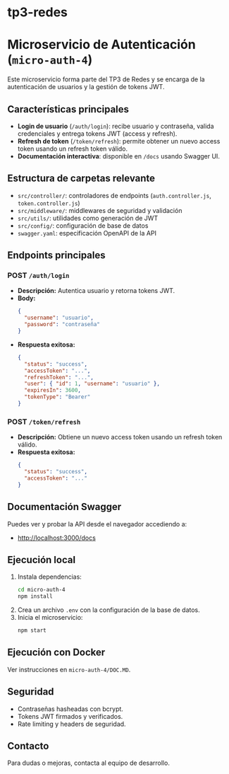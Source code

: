 # tp3-redes

# Microservicio de Autenticación (`micro-auth-4`)

Este microservicio forma parte del TP3 de Redes y se encarga de la autenticación de usuarios y la gestión de tokens JWT.

## Características principales
- **Login de usuario** (`/auth/login`): recibe usuario y contraseña, valida credenciales y entrega tokens JWT (access y refresh).
- **Refresh de token** (`/token/refresh`): permite obtener un nuevo access token usando un refresh token válido.
- **Documentación interactiva**: disponible en `/docs` usando Swagger UI.

## Estructura de carpetas relevante
- `src/controller/`: controladores de endpoints (`auth.controller.js`, `token.controller.js`)
- `src/middleware/`: middlewares de seguridad y validación
- `src/utils/`: utilidades como generación de JWT
- `src/config/`: configuración de base de datos
- `swagger.yaml`: especificación OpenAPI de la API

## Endpoints principales

### POST `/auth/login`
- **Descripción:** Autentica usuario y retorna tokens JWT.
- **Body:**
  ```json
  {
    "username": "usuario",
    "password": "contraseña"
  }
  ```
- **Respuesta exitosa:**
  ```json
  {
    "status": "success",
    "accessToken": "...",
    "refreshToken": "...",
    "user": { "id": 1, "username": "usuario" },
    "expiresIn": 3600,
    "tokenType": "Bearer"
  }
  ```

### POST `/token/refresh`
- **Descripción:** Obtiene un nuevo access token usando un refresh token válido.
- **Respuesta exitosa:**
  ```json
  {
    "status": "success",
    "accessToken": "..."
  }
  ```

## Documentación Swagger
Puedes ver y probar la API desde el navegador accediendo a:
- [http://localhost:3000/docs](http://localhost:3000/docs)

## Ejecución local
1. Instala dependencias:
   ```bash
   cd micro-auth-4
   npm install
   ```
2. Crea un archivo `.env` con la configuración de la base de datos.
3. Inicia el microservicio:
   ```bash
   npm start
   ```

## Ejecución con Docker
Ver instrucciones en `micro-auth-4/DOC.MD`.

## Seguridad
- Contraseñas hasheadas con bcrypt.
- Tokens JWT firmados y verificados.
- Rate limiting y headers de seguridad.

## Contacto
Para dudas o mejoras, contacta al equipo de desarrollo.

